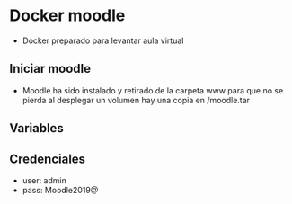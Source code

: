 # Docker moodle

* Docker preparado para levantar aula virtual

## Iniciar moodle
* Moodle ha sido instalado y retirado de la carpeta www para que no se pierda al desplegar un volumen hay una copia en /moodle.tar
## Variables

## Credenciales
* user: admin
* pass: Moodle2019@
